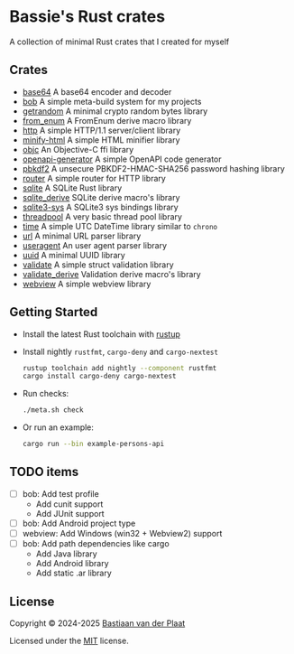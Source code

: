 # Bassie's Rust crates

A collection of minimal Rust crates that I created for myself

## Crates

-   [base64](lib/base64) A base64 encoder and decoder
-   [bob](bin/bob) A simple meta-build system for my projects
-   [getrandom](lib/getrandom) A minimal crypto random bytes library
-   [from_enum](lib/from_enum) A FromEnum derive macro library
-   [http](lib/http) A simple HTTP/1.1 server/client library
-   [minify-html](lib/minify-html) A simple HTML minifier library
-   [objc](lib/objc) An Objective-C ffi library
-   [openapi-generator](lib/openapi-generator) A simple OpenAPI code generator
-   [pbkdf2](lib/pbkdf2) A unsecure PBKDF2-HMAC-SHA256 password hashing library
-   [router](lib/router) A simple router for HTTP library
-   [sqlite](lib/sqlite) A SQLite Rust library
-   [sqlite_derive](lib/sqlite_derive) SQLite derive macro's library
-   [sqlite3-sys](lib/sqlite3-sys) A SQLite3 sys bindings library
-   [threadpool](lib/threadpool) A very basic thread pool library
-   [time](lib/time) A simple UTC DateTime library similar to `chrono`
-   [url](lib/url) A minimal URL parser library
-   [useragent](lib/useragent) An user agent parser library
-   [uuid](lib/uuid) A minimal UUID library
-   [validate](lib/validate) A simple struct validation library
-   [validate_derive](lib/validate_derive) Validation derive macro's library
-   [webview](lib/webview) A simple webview library

## Getting Started

-   Install the latest Rust toolchain with [rustup](https://rustup.rs/)
-   Install nightly `rustfmt`, `cargo-deny` and `cargo-nextest`

    ```sh
    rustup toolchain add nightly --component rustfmt
    cargo install cargo-deny cargo-nextest
    ```

-   Run checks:

    ```sh
    ./meta.sh check
    ```

-   Or run an example:

    ```sh
    cargo run --bin example-persons-api
    ```

## TODO items

-   [ ] bob: Add test profile
    -   Add cunit support
    -   Add JUnit support
-   [ ] bob: Add Android project type
-   [ ] webview: Add Windows (win32 + Webview2) support
-   [ ] bob: Add path dependencies like cargo
    -   Add Java library
    -   Add Android library
    -   Add static .ar library

## License

Copyright © 2024-2025 [Bastiaan van der Plaat](https://github.com/bplaat)

Licensed under the [MIT](LICENSE) license.
